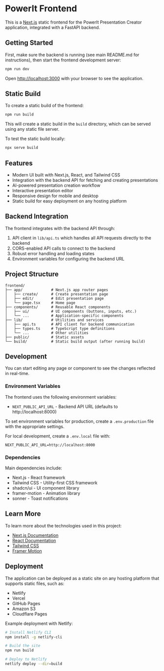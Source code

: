 # PowerIt Frontend

This is a [Next.js](https://nextjs.org) static frontend for the PowerIt Presentation Creator application, integrated with a FastAPI backend.

## Getting Started

First, make sure the backend is running (see main README.md for instructions), then start the frontend development server:

```bash
npm run dev
```

Open [http://localhost:3000](http://localhost:3000) with your browser to see the application.

## Static Build

To create a static build of the frontend:

```bash
npm run build
```

This will create a static build in the `build` directory, which can be served using any static file server.

To test the static build locally:

```bash
npx serve build
```

## Features

- Modern UI built with Next.js, React, and Tailwind CSS
- Integration with the backend API for fetching and creating presentations
- AI-powered presentation creation workflow
- Interactive presentation editor
- Responsive design for mobile and desktop
- Static build for easy deployment on any hosting platform

## Backend Integration

The frontend integrates with the backend API through:

1. API client in `lib/api.ts` which handles all API requests directly to the backend
2. CORS-enabled API calls to connect to the backend
3. Robust error handling and loading states
4. Environment variables for configuring the backend URL

## Project Structure

```
frontend/
├── app/             # Next.js app router pages
│   ├── create/      # Create presentation page
│   ├── edit/        # Edit presentation page
│   └── page.tsx     # Home page
├── components/      # Reusable React components
│   ├── ui/          # UI components (buttons, inputs, etc.)
│   └── ...          # Application-specific components
├── lib/             # Utilities and services
│   ├── api.ts       # API client for backend communication
│   ├── types.ts     # TypeScript type definitions
│   └── ...          # Other utilities
├── public/          # Static assets
└── build/           # Static build output (after running build)
```

## Development

You can start editing any page or component to see the changes reflected in real-time.

### Environment Variables

The frontend uses the following environment variables:

- `NEXT_PUBLIC_API_URL` - Backend API URL (defaults to http://localhost:8000)

To set environment variables for production, create a `.env.production` file with the appropriate settings.

For local development, create a `.env.local` file with:

```
NEXT_PUBLIC_API_URL=http://localhost:8000
```

### Dependencies

Main dependencies include:

- Next.js - React framework
- Tailwind CSS - Utility-first CSS framework
- shadcn/ui - UI component library
- framer-motion - Animation library
- sonner - Toast notifications

## Learn More

To learn more about the technologies used in this project:

- [Next.js Documentation](https://nextjs.org/docs)
- [React Documentation](https://reactjs.org/docs)
- [Tailwind CSS](https://tailwindcss.com/docs)
- [Framer Motion](https://www.framer.com/motion)

## Deployment

The application can be deployed as a static site on any hosting platform that supports static files, such as:

- Netlify
- Vercel
- GitHub Pages
- Amazon S3
- Cloudflare Pages

Example deployment with Netlify:

```bash
# Install Netlify CLI
npm install -g netlify-cli

# Build the site
npm run build

# Deploy to Netlify
netlify deploy --dir=build
```
